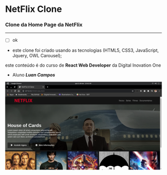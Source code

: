 # NetFlix Clone

### Clone da Home Page da NetFlix

---
- [ ] ok

- este clone foi criado usando as tecnologias (HTML5, CSS3, JavaScript, Jquery, OWL Carousel);

este conteúdo é do curso de **React Web Developer** da Digital Inovation One

- Aluno **_Luan Campos_**

![](./img/NetFlixClone.png)
